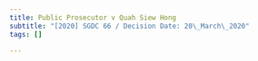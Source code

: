 ```yaml
---
title: Public Prosecutor v Quah Siew Hong
subtitle: "[2020] SGDC 66 / Decision Date: 20\_March\_2020"
tags: []

---
```

